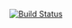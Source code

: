 
[![Build Status](https://travis-ci.org/MorozzoFFF/RK-ll.svg?branch=master)](https://travis-ci.org/MorozzoFFF/RK-ll) 
